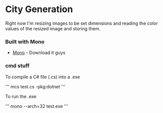 # City Generation

Right now I'm resizing images to be set dimensions and reading the color values of the resized image and storing them.

### Built with Mono
* [Mono](http://www.mono-project.com/) - Download it guys

### cmd stuff

To compile a C# file (.cs) into a .exe

'''
mcs test.cs -pkg:dotnet
'''

To run the .exe

'''
mono --arch=32 test.exe
'''
